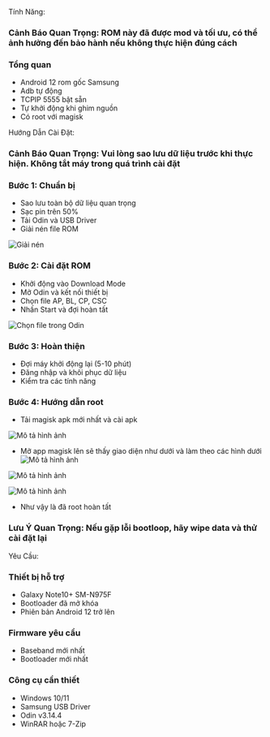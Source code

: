 Tính Năng:
### Cảnh Báo Quan Trọng: ROM này đã được mod và tối ưu, có thể ảnh hưởng đến bảo hành nếu không thực hiện đúng cách

### Tổng quan
- Android 12 rom gốc Samsung
- Adb tự động
- TCPIP 5555 bật sẵn
- Tự khởi động khi ghim nguồn
- Có root với magisk

Hướng Dẫn Cài Đặt:
### Cảnh Báo Quan Trọng: Vui lòng sao lưu dữ liệu trước khi thực hiện. Không tắt máy trong quá trình cài đặt

### Bước 1: Chuẩn bị
- Sao lưu toàn bộ dữ liệu quan trọng
- Sạc pin trên 50%
- Tải Odin và USB Driver
- Giải nén file ROM

![Giải nén](https://i.imgur.com/whYNZ4d.png)

### Bước 2: Cài đặt ROM
- Khởi động vào Download Mode
- Mở Odin và kết nối thiết bị
- Chọn file AP, BL, CP, CSC
- Nhấn Start và đợi hoàn tất

![Chọn file trong Odin](https://i.imgur.com/5AAh7x9.png)

### Bước 3: Hoàn thiện
- Đợi máy khởi động lại (5-10 phút)
- Đăng nhập và khôi phục dữ liệu
- Kiểm tra các tính năng

### Bước 4: Hướng dẫn root
- Tải magisk apk mới nhất và cài apk

![Mô tả hình ảnh](https://i.imgur.com/5AAh7x9.png)

- Mở app magisk lên sẽ thấy giao diện như dưới và làm theo các hình dưới
![Mô tả hình ảnh](https://i.imgur.com/6MFpSVy.png)

![Mô tả hình ảnh](https://i.imgur.com/edxI6au.png)

![Mô tả hình ảnh](https://i.imgur.com/ZsWPj8f.png)

- Như vậy là đã root hoàn tất

### Lưu Ý Quan Trọng: Nếu gặp lỗi bootloop, hãy wipe data và thử cài đặt lại

Yêu Cầu:
### Thiết bị hỗ trợ
- Galaxy Note10+ SM-N975F
- Bootloader đã mở khóa
- Phiên bản Android 12 trở lên

### Firmware yêu cầu
- Baseband mới nhất
- Bootloader mới nhất

### Công cụ cần thiết
- Windows 10/11
- Samsung USB Driver
- Odin v3.14.4
- WinRAR hoặc 7-Zip